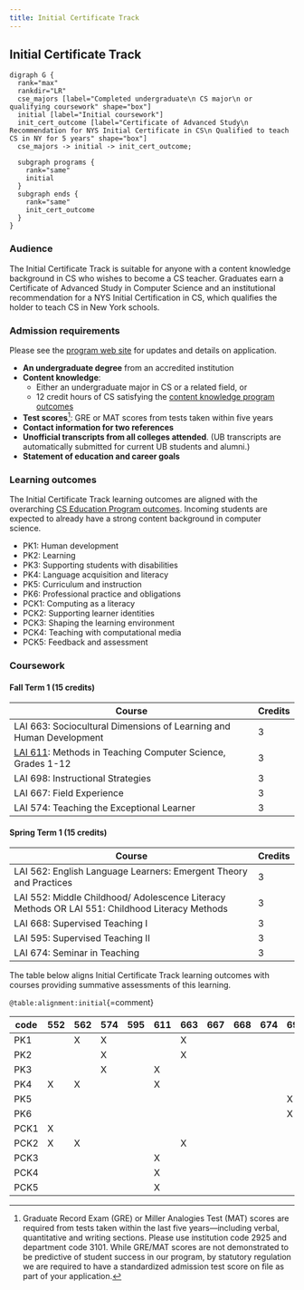 ```yaml
---
title: Initial Certificate Track
---
```


## Initial Certificate Track

```{.graphviz caption="The Initial Certificate Track"}
digraph G {
  rank="max"
  rankdir="LR"
  cse_majors [label="Completed undergraduate\n CS major\n or qualifying coursework" shape="box"]
  initial [label="Initial coursework"]
  init_cert_outcome [label="Certificate of Advanced Study\n Recommendation for NYS Initial Certificate in CS\n Qualified to teach CS in NY for 5 years" shape="box"]
  cse_majors -> initial -> init_cert_outcome;
  
  subgraph programs {
    rank="same"
    initial
  }
  subgraph ends {
    rank="same"
    init_cert_outcome
  }
}
```

### Audience

The Initial Certificate Track is suitable for anyone with a content knowledge background in CS
who wishes to become a CS teacher. Graduates earn a Certificate of Advanced Study 
in Computer Science and an institutional recommendation for a NYS Initial Certification in CS, 
which qualifies the holder to teach CS in New York schools. 

### Admission requirements

Please see the [program web site](#TODO) for updates and details on application. 

- **An undergraduate degree** from an accredited institution
- **Content knowledge**:
  - Either an undergraduate major in CS or a related field, or 
  - 12 credit hours of CS satisfying the [content knowledge program outcomes](#cs-content-knowledge)
- **Test scores**[^1]: GRE or MAT scores from tests taken within five years
- **Contact information for two references**
- **Unofficial transcripts from all colleges attended**. (UB transcripts are automatically submitted for current UB students and alumni.)
- **Statement of education and career goals**

[^1]: Graduate Record Exam (GRE) or Miller Analogies Test (MAT) scores are required from tests taken within the last five years—including verbal, quantitative and writing sections. Please use institution code 2925 and department code 3101.  While GRE/MAT scores are not demonstrated to be predictive of student success in our program, by statutory regulation we are required to have a standardized admission test score on file as part of your application. 

### Learning outcomes

The Initial Certificate Track learning outcomes are aligned with the overarching 
[CS Education Program outcomes](#program-outcomes). Incoming students are expected to 
already have a strong content background in computer science.

 - PK1: Human development
 - PK2: Learning
 - PK3: Supporting students with disabilities
 - PK4: Language acquisition and literacy
 - PK5: Curriculum and instruction
 - PK6: Professional practice and obligations
 - PCK1: Computing as a literacy
 - PCK2: Supporting learner identities
 - PCK3: Shaping the learning environment
 - PCK4: Teaching with computational media
 - PCK5: Feedback and assessment

### Coursework

#### Fall Term 1 (15 credits)

| Course                                                                 | Credits |
|------------------------------------------------------------------------|---------|
| LAI 663: Sociocultural Dimensions of Learning and Human Development    | 3       |
| [LAI 611](#lai-611): Methods in Teaching Computer Science, Grades 1-12 | 3       |
| LAI 698: Instructional Strategies                                      | 3       |
| LAI 667: Field Experience                                              | 3       |
| LAI 574: Teaching the Exceptional Learner                              | 3       |

#### Spring Term 1 (15 credits)

| Course                                                                                          | Credits |
|-------------------------------------------------------------------------------------------------|---------|
| LAI 562: English Language Learners: Emergent Theory and Practices                               | 3       |
| LAI 552: Middle Childhood/ Adolescence Literacy Methods OR  LAI 551: Childhood Literacy Methods | 3       |
| LAI 668: Supervised Teaching I                                                                  | 3       |
| LAI 595: Supervised Teaching II                                                                 | 3       |
| LAI 674: Seminar in Teaching                                                                    | 3       |

The table below aligns Initial Certificate Track learning outcomes with courses 
providing summative assessments of this learning.

` @table:alignment:initial `{=comment}

| code   | 552   | 562   | 574   | 595   | 611   | 663   | 667   | 668   | 674   | 698   |
|--------|-------|-------|-------|-------|-------|-------|-------|-------|-------|-------|
| PK1    |       | X     | X     |       |       | X     |       |       |       |       |
| PK2    |       |       | X     |       |       | X     |       |       |       |       |
| PK3    |       |       | X     |       | X     |       |       |       |       |       |
| PK4    | X     | X     |       |       | X     |       |       |       |       |       |
| PK5    |       |       |       |       |       |       |       |       |       | X     |
| PK6    |       |       |       |       |       |       |       |       |       | X     |
| PCK1   | X     |       |       |       |       |       |       |       |       |       |
| PCK2   | X     | X     |       |       |       | X     |       |       |       |       |
| PCK3   |       |       |       |       | X     |       |       |       |       |       |
| PCK4   |       |       |       |       | X     |       |       |       |       |       |
| PCK5   |       |       |       |       | X     |       |       |       |       |       |
